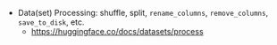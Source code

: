 - Data(set) Processing: shuffle, split, `rename_columns`, `remove_columns`, `save_to_disk`, etc.
    - <https://huggingface.co/docs/datasets/process>

